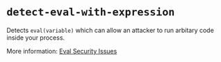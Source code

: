 # `detect-eval-with-expression`

Detects `eval(variable)` which can allow an attacker to run arbitary code inside your process.

More information: [Eval Security Issues](http://security.stackexchange.com/questions/94017/what-are-the-security-issues-with-eval-in-javascript)
